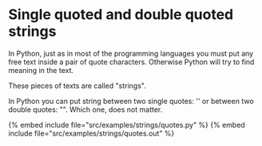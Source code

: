 # Single quoted and double quoted strings



In Python, just as in most of the programming languages you must put any free text inside a pair of quote characters.
Otherwise Python will try to find meaning in the text.

These pieces of texts are called "strings".

In Python you can put string between two single quotes: '' or between two double quotes: "". Which one, does not matter.


{% embed include file="src/examples/strings/quotes.py" %}
{% embed include file="src/examples/strings/quotes.out" %}

